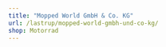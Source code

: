 ```yaml
---
title: "Mopped World GmbH & Co. KG"
url: /lastrup/mopped-world-gmbh-und-co-kg/
shop: Motorrad
---
```

